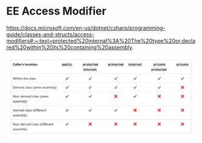 # EE Access Modifier

https://docs.microsoft.com/en-us/dotnet/csharp/programming-guide/classes-and-structs/access-modifiers#:~:text=protected%20internal%3A%20The%20type%20or,declared%20within%20its%20containing%20assembly.

<img src="assets/access-modifier-table-in%20microsoft-site.png" alt="access-modifier-table-in microsoft-site" style="zoom:50%;" />